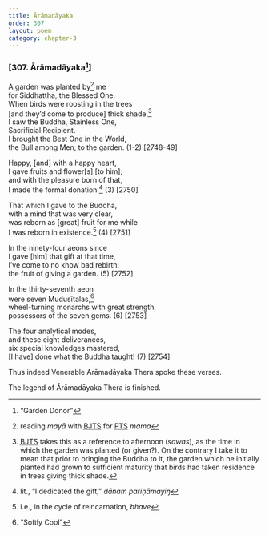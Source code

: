 ```yaml
---
title: Ārāmadāyaka
order: 307
layout: poem
category: chapter-3
---
```


### \[307. Ārāmadāyaka[^1]\]

A garden was planted by[^2] me  
for Siddhattha, the Blessed One.  
When birds were roosting in the trees  
\[and they’d come to produce\] thick shade,[^3]  
I saw the Buddha, Stainless One,  
Sacrificial Recipient.  
I brought the Best One in the World,  
the Bull among Men, to the garden. (1-2) \[2748-49\]

Happy, \[and\] with a happy heart,  
I gave fruits and flower\[s\] \[to him\],  
and with the pleasure born of that,  
I made the formal donation.[^4] (3) \[2750\]

That which I gave to the Buddha,  
with a mind that was very clear,  
was reborn as \[great\] fruit for me while  
I was reborn in existence.[^5] (4) \[2751\]

In the ninety-four aeons since  
I gave \[him\] that gift at that time,  
I’ve come to no know bad rebirth:  
the fruit of giving a garden. (5) \[2752\]

In the thirty-seventh aeon  
were seven Mudusītalas,[^6]  
wheel-turning monarchs with great strength,  
possessors of the seven gems. (6) \[2753\]

The four analytical modes,  
and these eight deliverances,  
six special knowledges mastered,  
\[I have\] done what the Buddha taught! (7) \[2754\]

Thus indeed Venerable Ārāmadāyaka Thera spoke these verses.

The legend of Ārāmadāyaka Thera is finished.

[^1]: “Garden Donor”

[^2]: reading *mayā* with <abbr title="Buddha Jayanthi Tripitaka Series">BJTS</abbr> for <abbr title="Pali Text Society">PTS</abbr> *mama*

[^3]: <abbr title="Buddha Jayanthi Tripitaka Series">BJTS</abbr> takes this as a reference to afternoon (*sawas*), as the time in which the garden was planted (or given?). On the contrary I take it to mean that prior to bringing the Buddha to it, the garden which he initially planted had grown to sufficient maturity that birds had taken residence in trees giving thick shade.

[^4]: lit., “I dedicated the gift,” *dānam pariṇāmayiŋ*

[^5]: i.e., in the cycle of reincarnation, *bhave*

[^6]: “Softly Cool”
